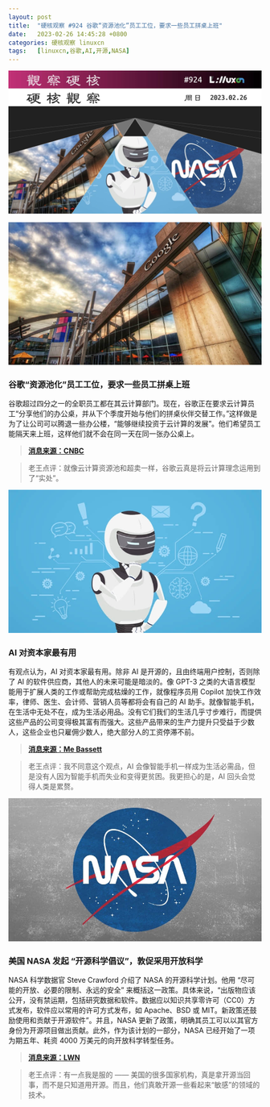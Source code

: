 ```yaml
---
layout: post
title:	"硬核观察 #924 谷歌“资源池化”员工工位，要求一些员工拼桌上班"
date:	2023-02-26 14:45:28 +0800 
categories:	硬核观察 linuxcn 
tags:	[linuxcn,谷歌,AI,开源,NASA]
---
```



![](/Asserts/Images/album/202302/26/144435geyemrhf47hb74hp.jpg)


![](/Asserts/Images/album/202302/26/144447dul3az2ku5q2wx4k.jpg)


### 谷歌“资源池化”员工工位，要求一些员工拼桌上班


谷歌超过四分之一的全职员工都在其云计算部门。现在，谷歌正在要求云计算员工“分享他们的办公桌，并从下个季度开始与他们的拼桌伙伴交替工作。”这样做是为了让公司可以腾退一些办公楼，“能够继续投资于云计算的发展”。他们希望员工能隔天来上班，这样他们就不会在同一天在同一张办公桌上。



> 
> **[消息来源：CNBC](https://www.cnbc.com/2023/02/22/google-asks-some-employees-to-share-desks-amid-office-downsizing.html)**
> 
> 
> 



> 
> 老王点评：就像云计算资源池和超卖一样，谷歌云真是将云计算理念运用到了“实处”。
> 
> 
> 


![](/Asserts/Images/album/202302/26/144455p7vfduuqqrx2emfs.jpg)


### AI 对资本家最有用


有观点认为，AI 对资本家最有用。除非 AI 是开源的，且由终端用户控制，否则除了 AI 的软件供应商，其他人的未来可能是暗淡的。像 GPT-3 之类的大语言模型能用于扩展人类的工作或帮助完成枯燥的工作，就像程序员用 Copilot 加快工作效率，律师、医生、会计师、营销人员等都将会有自己的 AI 助手。就像智能手机，在生活中无处不在，成为生活必用品。没有它们我们的生活几乎寸步难行，而提供这些产品的公司变得极其富有而强大。这些产品带来的生产力提升只受益于少数人，这些企业也只雇佣少数人，绝大部分人的工资停滞不前。



> 
> **[消息来源：Me Bassett](https://mebassett.info/ai-useful-for-capitalist)**
> 
> 
> 



> 
> 老王点评：我不同意这个观点，AI 会像智能手机一样成为生活必需品，但是没有人因为智能手机而失业和变得更贫困。我更担心的是，AI 回头会觉得人类是累赘。
> 
> 
> 


![](/Asserts/Images/album/202302/26/144507l96lg4tp6tzlk4al.jpg)


### 美国 NASA 发起 “开源科学倡议”，敦促采用开放科学


NASA 科学数据官 Steve Crawford 介绍了 NASA 的开源科学计划。他用 “尽可能的开放、必要的限制、永远的安全” 来概括这一政策。具体来说，“出版物应该公开，没有禁运期，包括研究数据和软件。数据应以知识共享零许可（CC0）方式发布，软件应以常用的许可方式发布，如 Apache、BSD 或 MIT。新政策还鼓励使用和贡献于开源软件”。并且，NASA 更新了政策，明确其员工可以以其官方身份为开源项目做出贡献。此外，作为该计划的一部分，NASA 已经开始了一项为期五年、耗资 4000 万美元的向开放科学转型任务。



> 
> **[消息来源：LWN](https://lwn.net/Articles/923223/)**
> 
> 
> 



> 
> 老王点评：有一点我是服的 —— 美国的很多国家机构，真是拿开源当回事，而不是只知道用开源。而且，他们真敢开源一些看起来“敏感”的领域的技术。
> 
> 
>
